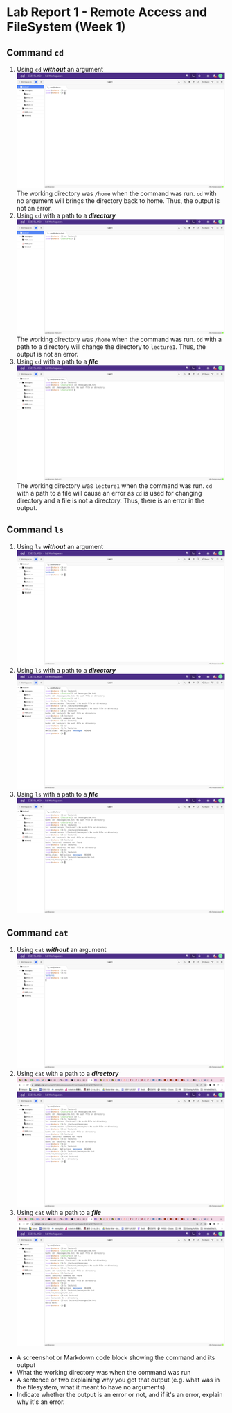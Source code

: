 # Lab Report 1 - Remote Access and FileSystem (Week 1)
## Command `cd`
1. Using `cd` ***without*** an argument
![Image](cd.png)
The working directory was `/home` when the command was run. `cd` with no argument will brings the directory back to home. Thus, the output is not an error.
2. Using `cd` with a path to a ***directory***
![Image](cdlecture1.png)
The working directory was `/home` when the command was run. `cd` with a path to a directory will change the directory to `lecture1`. Thus, the output is not an error.
3. Using `cd` with a path to a ***file***
![Image](cdfile.png)
The working directory was `lecture1` when the command was run. `cd` with a path to a file will cause an error as `cd` is used for changing directory and a file is not a directory. Thus, there is an error in the output.

## Command `ls`
1. Using `ls` ***without*** an argument
![Image](ls.png)
2. Using `ls` with a path to a ***directory***
![Image](lslecture1.png)
3. Using `ls` with a path to a ***file***
![Image](lsfile.png)

## Command `cat`
1. Using `cat` ***without*** an argument
![Image](cat.png)
2. Using `cat` with a path to a ***directory***
![Image](catlecture1.png)
3. Using `cat` with a path to a ***file***
![Image](catfile.png)

* A screenshot or Markdown code block showing the command and its output
* What the working directory was when the command was run
* A sentence or two explaining why you got that output (e.g. what was in the filesystem, what it meant to have no arguments).
* Indicate whether the output is an error or not, and if it's an error, explain why it's an error.
